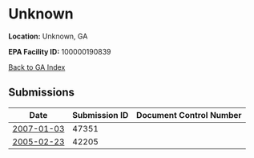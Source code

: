 # Unknown

**Location:** Unknown, GA

**EPA Facility ID:** 100000190839

[Back to GA Index](../../index.md)

## Submissions

| Date | Submission ID | Document Control Number |
|------|--------------|-------------------------|
| [2007-01-03](submissions/47351.md) | 47351 |  |
| [2005-02-23](submissions/42205.md) | 42205 |  |
